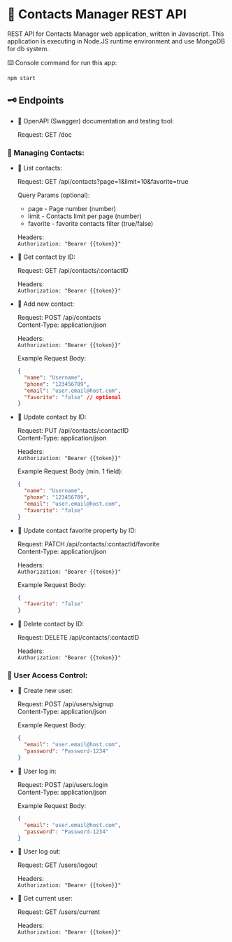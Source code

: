 # 📇 Contacts Manager REST API

REST API for Contacts Manager web application, written in Javascript.
This application is executing in Node.JS runtime environment and use MongoDB for db system.

⌨️ Console command for run this app:

```shell
npm start
```

## 🗝️ Endpoints  
  
- 📡 OpenAPI (Swagger) documentation and testing tool:  
  
  Request: GET /doc

### 👥 Managing Contacts:

- 📡 List contacts:

  Request: GET /api/contacts?page=1&limit=10&favorite=true

  Query Params (optional):

  - page - Page number (number)
  - limit - Contacts limit per page (number)
  - favorite - favorite contacts filter (true/false)

  Headers:  
  `Authorization: "Bearer {{token}}"`

- 📡 Get contact by ID:

  Request: GET /api/contacts/:contactID

  Headers:  
  `Authorization: "Bearer {{token}}"`

- 📡 Add new contact:

  Request: POST /api/contacts  
  Content-Type: application/json

  Headers:  
  `Authorization: "Bearer {{token}}"`

  Example Request Body:

  ```json
  {
    "name": "Username",
    "phone": "123456789",
    "email": "user.email@host.com",
    "favorite": "false" // optional
  }
  ```

- 📡 Update contact by ID:

  Request: PUT /api/contacts/:contactID  
  Content-Type: application/json

  Headers:  
  `Authorization: "Bearer {{token}}"`

  Example Request Body (min. 1 field):

  ```json
  {
    "name": "Username",
    "phone": "123456789",
    "email": "user.email@host.com",
    "favorite": "false"
  }
  ```

- 📡 Update contact favorite property by ID:

  Request: PATCH /api/contacts/:contactId/favorite  
  Content-Type: application/json

  Headers:  
  `Authorization: "Bearer {{token}}"`

  Example Request Body:

  ```json
  {
    "favorite": "false"
  }
  ```

- 📡 Delete contact by ID:

  Request: DELETE /api/contacts/:contactID

  Headers:  
  `Authorization: "Bearer {{token}}"`

### 👤 User Access Control:

- 📡 Create new user:

  Request: POST /api/users/signup  
  Content-Type: application/json

  Example Request Body:

  ```json
  {
    "email": "user.email@host.com",
    "password": "Password-1234"
  }
  ```

- 📡 User log in:

  Request: POST /api/users.login  
  Content-Type: application/json

  Example Request Body:

  ```json
  {
    "email": "user.email@host.com",
    "password": "Password-1234"
  }
  ```

- 📡 User log out:

  Request: GET /users/logout

  Headers:  
  `Authorization: "Bearer {{token}}"`

- 📡 Get current user:

  Request: GET /users/current

  Headers:  
  `Authorization: "Bearer {{token}}"`
